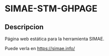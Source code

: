 # SIMAE-STM-GHPAGE

## Descripcion

Página web estática para la herramienta SIMAE.

Puede verla en https://simae.info/
